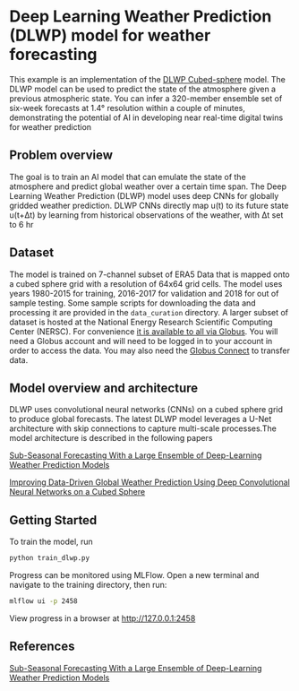 # Deep Learning Weather Prediction (DLWP) model for weather forecasting

This example is an implementation of the
[DLWP Cubed-sphere](https://agupubs.onlinelibrary.wiley.com/doi/epdf/10.1029/2021MS002502)
model. The DLWP model can be used to predict the state of the atmosphere given a previous
atmospheric state.  You can infer a 320-member ensemble set of six-week forecasts at 1.4°
resolution within a couple of minutes, demonstrating the potential of AI in developing
near real-time digital twins for weather prediction

## Problem overview

The goal is to train an AI model that can emulate the state of the atmosphere and predict
global weather over a certain time span. The Deep Learning Weather Prediction (DLWP) model
uses deep CNNs for globally gridded weather prediction. DLWP CNNs directly map u(t) to
its future state u(t+Δt) by learning from historical observations of the weather,
with Δt set to 6 hr

## Dataset

The model is trained on 7-channel subset of ERA5 Data that is mapped onto a cubed sphere
grid with a resolution of 64x64 grid cells.
The model uses years 1980-2015 for training, 2016-2017 for validation
and 2018 for out of sample testing. Some sample scripts for downloading the data and processing
it are provided in the `data_curation` directory. A larger subset of dataset is hosted
at the National Energy Research Scientific Computing Center (NERSC). For convenience
[it is available to all via Globus](https://app.globus.org/file-manager?origin_id=945b3c9e-0f8c-11ed-8daf-9f359c660fbd&origin_path=%2F~%2Fdata%2F).
You will need a Globus account and will need to be logged in to your account in order
to access the data. You may also need the [Globus Connect](https://www.globus.org/globus-connect)
to transfer data.

## Model overview and architecture

DLWP uses convolutional neural networks (CNNs) on a cubed sphere grid to produce global forecasts.
The latest DLWP model leverages a U-Net architecture with skip connections to capture multi-scale
processes.The model architecture is described in the following papers

[Sub-Seasonal Forecasting With a Large Ensemble of Deep-Learning Weather Prediction Models](https://agupubs.onlinelibrary.wiley.com/doi/full/10.1029/2021MS002502)

[Improving Data-Driven Global Weather Prediction Using Deep Convolutional Neural Networks on a Cubed Sphere](https://agupubs.onlinelibrary.wiley.com/doi/10.1029/2020MS002109)

## Getting Started

To train the model, run

```bash
python train_dlwp.py
```

Progress can be monitored using MLFlow. Open a new terminal and navigate to the training
directory, then run:

```bash
mlflow ui -p 2458
```

View progress in a browser at <http://127.0.0.1:2458>

## References

[Sub-Seasonal Forecasting With a Large Ensemble of Deep-Learning Weather Prediction Models](https://agupubs.onlinelibrary.wiley.com/doi/full/10.1029/2021MS002502)
